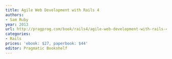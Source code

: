 ```yaml
---
title: Agile Web Development with Rails 4
authors:
- Sam Ruby
year: 2013
url: http://pragprog.com/book/rails4/agile-web-development-with-rails-4
categories:
- Rails
prices: 'ebook: $27, paperbook: $44'
editor: Pragmatic Bookshelf
---
```

